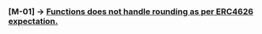 ### [M-01] -> [Functions does not handle rounding as per ERC4626 expectation.](https://github.com/code-423n4/2023-09-centrifuge-findings/issues/76)
